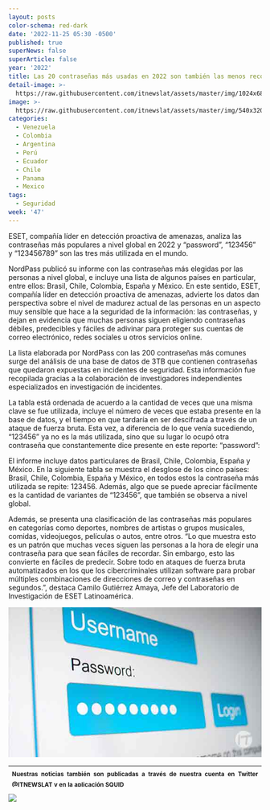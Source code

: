 ```yaml
---
layout: posts
color-schema: red-dark
date: '2022-11-25 05:30 -0500'
published: true
superNews: false
superArticle: false
year: '2022'
title: Las 20 contraseñas más usadas en 2022 son también las menos recomendadas
detail-image: >-
  https://raw.githubusercontent.com/itnewslat/assets/master/img/1024x680/Password-g.jpg
image: >-
  https://raw.githubusercontent.com/itnewslat/assets/master/img/540x320/Password-p.jpg
categories:
  - Venezuela
  - Colombia
  - Argentina
  - Perú
  - Ecuador
  - Chile
  - Panama
  - Mexico
tags:
  - Seguridad
week: '47'
---
```

ESET, compañía líder en detección proactiva de amenazas, analiza las contraseñas más populares a nivel global en 2022 y “password”, “123456” y “123456789” son las tres más utilizada en el mundo.

NordPass publicó su informe con las contraseñas más elegidas por las personas a nivel global, e incluye una lista de algunos países en particular, entre ellos: Brasil, Chile, Colombia, España y México. En este sentido, ESET, compañía líder en detección proactiva de amenazas, advierte los datos dan perspectiva sobre el nivel de madurez actual de las personas en un aspecto muy sensible que hace a la seguridad de la información: las contraseñas, y dejan en evidencia que muchas personas siguen eligiendo contraseñas débiles, predecibles y fáciles de adivinar para proteger sus cuentas de correo electrónico, redes sociales u otros servicios online.

La lista elaborada por NordPass con las 200 contraseñas más comunes surge del análisis de una base de datos de 3TB que contienen contraseñas que quedaron expuestas en incidentes de seguridad. Esta información fue recopilada gracias a la colaboración de investigadores independientes especializados en investigación de incidentes.

La tabla está ordenada de acuerdo a la cantidad de veces que una misma clave se fue utilizada, incluye el número de veces que estaba presente en la base de datos, y el tiempo en que tardaría en ser descifrada a través de un ataque de fuerza bruta. Esta vez, a diferencia de lo que venía sucediendo, “123456” ya no es la más utilizada, sino que su lugar lo ocupó otra contraseña que constantemente dice presente en este reporte: “password”:


El informe incluye datos particulares de Brasil, Chile, Colombia, España y México. En la siguiente tabla se muestra el desglose de los cinco países: Brasil, Chile, Colombia, España y México, en todos estos la contraseña más utilizada se repite: 123456. Además, algo que se puede apreciar fácilmente es la cantidad de variantes de “123456”, que también se observa a nivel global.

Además, se presenta una clasificación de las contraseñas más populares en categorías como deportes, nombres de artistas o grupos musicales, comidas, videojuegos, películas o autos, entre otros. “Lo que muestra esto es un patrón que muchas veces siguen las personas a la hora de elegir una contraseña para que sean fáciles de recordar. Sin embargo, esto las convierte en fáciles de predecir. Sobre todo en ataques de fuerza bruta automatizados en los que los cibercriminales utilizan software para probar múltiples combinaciones de direcciones de correo y contraseñas en segundos.”, destaca Camilo Gutiérrez Amaya, Jefe del Laboratorio de Investigación de ESET Latinoamérica.

![](https://raw.githubusercontent.com/itnewslat/assets/master/img/540x320/Password-p.jpg)

<table style="height: 42px;" width="569">
<tbody>
<tr>
<td style="text-align: justify;"><sub><strong>Nuestras noticias también son publicadas a través de nuestra cuenta en Twitter <a href="https://twitter.com/itnewslat?lang=es">@ITNEWSLAT</a> y en la aplicación <a href="https://squidapp.co/en/">SQUID</a></strong></sub></td>
</tr>
</tbody>
</table>

<img src="https://tracker.metricool.com/c3po.jpg?hash=56f88a41e39ab42c063cc51676587a04"/>